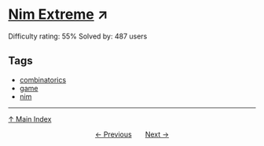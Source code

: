 # [Nim Extreme](https://projecteuler.net/problem=409) ↗️

Difficulty rating: 55%
Solved by: 487 users
## Tags

- [combinatorics](../tags/combinatorics.md)
- [game](../tags/game.md)
- [nim](../tags/nim.md)



---

[↑ Main Index](../README.md)


<div align=center><a href='408.md'>← Previous</a> &nbsp;&nbsp; &nbsp;&nbsp;  <a href='410.md'>Next →</a></div>
